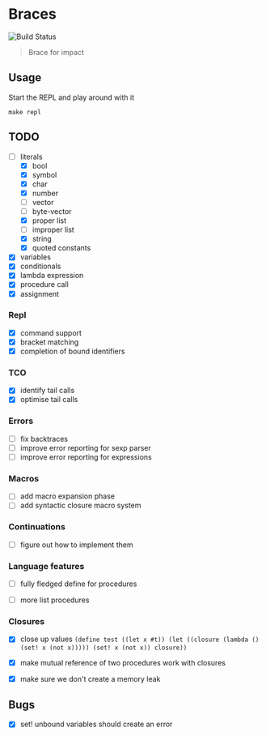 # Braces

![Build Status](https://https://github.com/certainty/braces/blob/switch-to-actions/.github/workflows/rust.yml/badge.svg?branch=main)

> Brace for impact
> 

## Usage

Start the REPL and play around with it

```
make repl 
```

## TODO

- [ ] literals
  - [x] bool
  - [x] symbol
  - [x] char
  - [x] number
  - [ ] vector
  - [ ] byte-vector
  - [x] proper list
  - [ ] improper list
  - [x] string
  - [x] quoted constants
- [x] variables
- [x] conditionals
- [x] lambda expression
- [x] procedure call
- [x] assignment

### Repl

- [x] command support
- [x] bracket matching
- [x] completion of bound identifiers

### TCO
- [x] identify tail calls
- [x] optimise tail calls

### Errors
- [ ] fix backtraces 
- [ ] improve error reporting for sexp parser
- [ ] improve error reporting for expressions

### Macros
- [ ] add macro expansion phase
- [ ] add syntactic closure macro system

### Continuations
- [ ] figure out how to implement them

### Language features
- [ ] fully fledged define for procedures
- [ ] more list procedures


### Closures
- [x] close up values `(define test ((let x #t)) (let ((closure (lambda () (set! x (not x))))) (set! x (not x)) closure))`
- [x] make mutual reference of two procedures work with closures
- [x] make sure we don't create a memory leak


## Bugs

- [x] set! unbound variables should create an error
